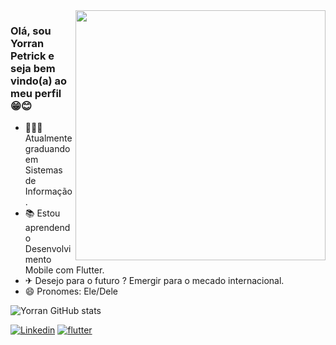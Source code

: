 <img src="https://raw.githubusercontent.com/MicaelliMedeiros/micaellimedeiros/master/image/computer-illustration.png" min-width="400px" max-width="400px" width="400px" align="right">

### Olá, sou Yorran Petrick e seja bem vindo(a) ao meu perfil 😁😊

- 👨🏼‍🎓 Atualmente graduando em Sistemas de Informação.
- 📚 Estou aprendendo Desenvolvimento Mobile com Flutter.
- ✈ Desejo para o futuro ? Emergir para o mecado internacional.
- 😄 Pronomes: Ele/Dele

![Yorran GitHub stats](https://github-readme-stats.vercel.app/api?username=YorranPetrick&show_icons=true&theme=tokyonight)

[![Linkedin](https://img.shields.io/badge/LinkedIn-0077B5?style=for-the-badge&logo=linkedin&logoColor=white)](https://www.linkedin.com/in/yorran-petrick/)
[![flutter](https://img.shields.io/badge/flutter-02569B?style=for-the-badge&logo=flutter&logoColor=white)](https://flutter.dev/)



